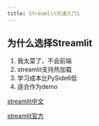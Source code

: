 ```yaml
---
title: Streamlit光速入门1
---
```


## 为什么选择Streamlit

1. 我太菜了，不会前端
2. streamlit支持热加载
3. 学习成本比PySide6低
4. 适合作为demo

[streamlit中文](http://cw.hubwiz.com/card/c/streamlit-manual/)

[streamlit官方](https://docs.streamlit.io/)
